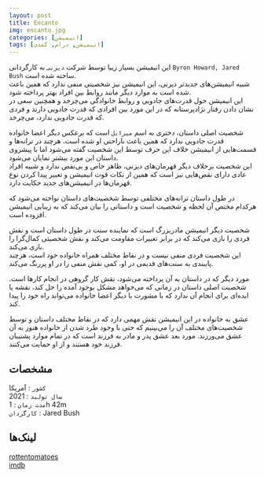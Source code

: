 ```yaml
---
layout: post
title: Encanto
img: encanto.jpg
categories: [انیمیشن]
tags: [انیمیشن, درام, کمدی]
---
```


این انیمیشن بسیار زیبا توسط شرکت `دیزنی` به کارگردانی `Byron Howard, Jared Bush` ساخته شده است.  
شبیه انیمیشن‌های جدیدتر دیزنی، این انیمیشن نیز شخصیتی منفی ندارد که همین باعث شده است به موارد دیگر مانند روابط بین افراد بهتر پرداخته شود.  
این انیمیشن حول قدرت‌های جادویی و روابط خانوادگی می‌چرخد و همچنین سعی در نشان دادن رفتار نژادپرستانه که در این مورد بین افرادی که قدرت جادویی دارند و فردی که قدرت جادویی ندارد، می‌چرخد.  

شخصیت اصلی داستان، دختری به اسم `میرابل` است که برعکس دیگر اعضا خانواده قدرت جادویی ندارد که همین باعث ناراحتی او شده است، هرچند در ترانه‌ها و قسمت‌هایی از انیمیشن خلاف این حرف توسط این شخصیت گفته می‌شود اما با پیشروی داستان این مورد بیشتر نمایان می‌شود.  
این شخصیت برخلاف دیگر قهرمان‌های دیزنی، ظاهر خاص و بی‌نقص ندارد و شبیه افراد عادی دارای نقص‌هایی نیز است که همین از نکات قوت انیمیشن و تغییر پیدا کردن نوع قهرمان‌ها در انیمیشن‌های جدید حکایت دارد.  

در طول داستان ترانه‌های مختلفی توسط شخصیت‌های داستان نواخته می‌شود که هرکدام مختص آن لحظه و شخصیت است و داستانی را بیان می‌کند که به زیبایی انیمیشن افزوده است.  

شخصیت دیگر انیمیشن مادربزرگ است که نماینده سنت در طول داستان است و نقش فردی را بازی می‌کند که در برابر تغییرات مقاومت می‌کند و نقش شخصیتی کمال‌گرا را بازی می‌کند.  
این شخصیت فردی منفی نیست و در نقاط مختلف همراه خانواده خود است، هرچند پایبندی به سنت‌های قدیمی در او، کمی نقش منفی را در او پررنگ می‌کند.  

مورد دیگر که در داستان به آن پرداخته می‌شود، نقش کار گروهی در انجام کارها است. شخصیت اصلی داستان در زمانی که می‌خواهد مشکل بوجود آمده را حل کند، نقشه یا ایده‌ای برای انجام آن ندارد که با مشورت با دیگر اعضا خانواده می‌تواند راه خود را پیدا کند.  

عشق به خانواده در این انیمیشن نقش مهمی دارد که در نقاط مختلف داستان و توسط شخصیت‌های مختلف آن را می‌بینیم که حتی با وجود طرد شدن از خانواده هنوز به آن عشق می‌ورزند. مورد بعد عشق پدر و مادر به فرزند است که در تمام موارد پشتیبان فرزند خود هستند و از او حمایت می‌کنند.  



## مشخصات

`کشور` : آمریکا  
`سال تولید` : 2021  
`مدت زمان` : 1h 42m  
`کارگردان` : Jared Bush  

## لینک‌ها

[rottentomatoes](https://www.rottentomatoes.com/m/encanto_2021)  
[imdb](https://www.imdb.com/title/tt2953050/)